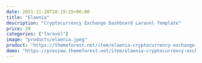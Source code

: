 ```yaml
---
date: 2021-11-20T18:19:25+06:00
title: "Elaenia"
description: "Cryptocurrency Exchange Dashboard Laravel Template"
price: 29
categories: ["laravel"]
image: "products/elaenia.jpeg"
product: "https://themeforest.net/item/elaenia-cryptocurrency-exchange-dashboard-laravel-template/34618969"
demo: "https://preview.themeforest.net/item/elaenia-cryptocurrency-exchange-dashboard-laravel-template/full_screen_preview/34618969"
---
```



